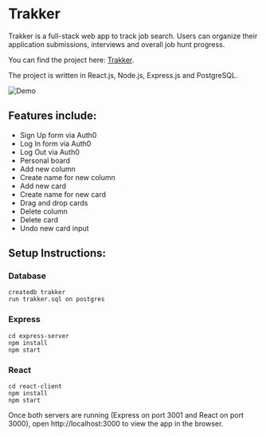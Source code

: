# Trakker

Trakker is a full-stack web app to track job search. Users can organize their application submissions, interviews and overall job hunt progress.

You can find the project here: [Trakker](https://job-trakker.herokuapp.com/).

The project is written in React.js, Node.js, Express.js and PostgreSQL.

![Demo](https://github.com/Zarina2311/trakker/raw/master/react-client/public/github-demo.gif)

## Features include:

- Sign Up form via Auth0
- Log In form via Auth0
- Log Out via Auth0
- Personal board
- Add new column
- Create name for new column
- Add new card
- Create name for new card
- Drag and drop cards
- Delete column
- Delete card
- Undo new card input

## Setup Instructions:

### Database

```
createdb trakker
run trakker.sql on postgres
```

### Express

```
cd express-server
npm install
npm start
```

### React

```
cd react-client
npm install
npm start
```

Once both servers are running (Express on port 3001 and React on port 3000), open http://localhost:3000 to view the app in the browser.
